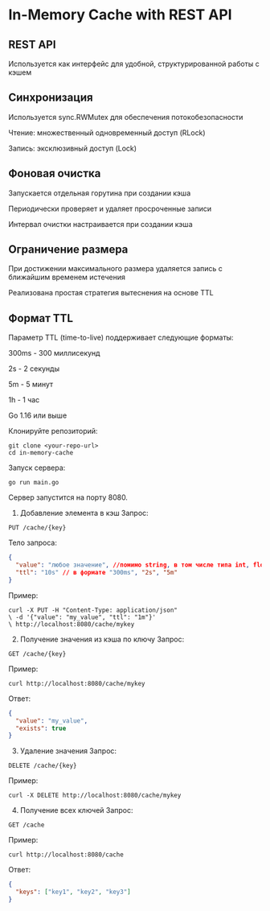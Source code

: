 # In-Memory Cache with REST API

<!--Основные фичи-->

## REST API
Используется как интерфейс для удобной, структурированной работы с кэшем

## Синхронизация
Используется sync.RWMutex для обеспечения потокобезопасности

Чтение: множественный одновременный доступ (RLock)

Запись: эксклюзивный доступ (Lock)

## Фоновая очистка
Запускается отдельная горутина при создании кэша

Периодически проверяет и удаляет просроченные записи

Интервал очистки настраивается при создании кэша

## Ограничение размера
При достижении максимального размера удаляется запись с ближайшим временем истечения

Реализована простая стратегия вытеснения на основе TTL

## Формат TTL
Параметр TTL (time-to-live) поддерживает следующие форматы:

300ms - 300 миллисекунд

2s - 2 секунды

5m - 5 минут

1h - 1 час

<!--Требования-->
Go 1.16 или выше

<!--Установка и запуск-->

Клонируйте репозиторий:
```console 
git clone <your-repo-url>
cd in-memory-cache
 ```

Запуск сервера:
```console 
go run main.go
 ```
Сервер запустится на порту 8080.

<!--Использование API-->

1. Добавление элемента в кэш
Запрос:
```text
PUT /cache/{key}
 ```
Тело запроса:
```json
{
  "value": "любое значение", //помимо string, в том числе типа int, float и иные
  "ttl": "10s" // в формате "300ms", "2s", "5m"
}
```
Пример:
```console 
curl -X PUT -H "Content-Type: application/json" 
\ -d '{"value": "my_value", "ttl": "1m"}' 
\ http://localhost:8080/cache/mykey
 ```

2. Получение значения из кэша по ключу
Запрос:
```text
GET /cache/{key}
 ```
Пример:
```console 
curl http://localhost:8080/cache/mykey
 ```
Ответ:
```json
{
  "value": "my_value",
  "exists": true
}
 ```

3. Удаление значения
Запрос:
```text
DELETE /cache/{key}
 ```
Пример:
```console 
curl -X DELETE http://localhost:8080/cache/mykey
 ```

4. Получение всех ключей
Запрос:
```text
GET /cache
 ```
Пример:
```console 
curl http://localhost:8080/cache
 ```
Ответ:
```json
{
  "keys": ["key1", "key2", "key3"]
}
 ```
